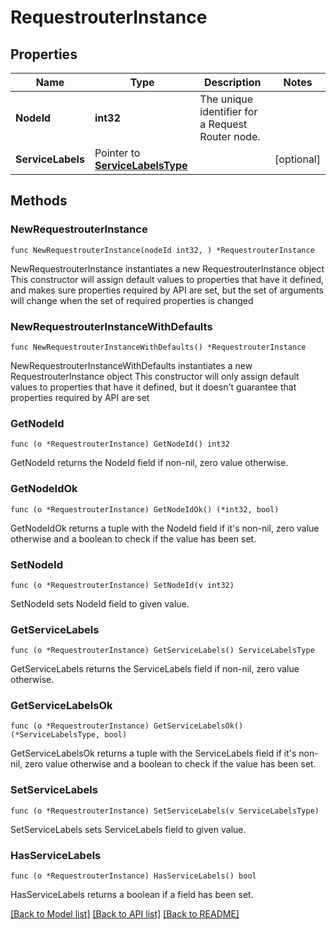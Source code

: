 # RequestrouterInstance

## Properties

Name | Type | Description | Notes
------------ | ------------- | ------------- | -------------
**NodeId** | **int32** | The unique identifier for a Request Router node. | 
**ServiceLabels** | Pointer to [**ServiceLabelsType**](ServiceLabelsType.md) |  | [optional] 

## Methods

### NewRequestrouterInstance

`func NewRequestrouterInstance(nodeId int32, ) *RequestrouterInstance`

NewRequestrouterInstance instantiates a new RequestrouterInstance object
This constructor will assign default values to properties that have it defined,
and makes sure properties required by API are set, but the set of arguments
will change when the set of required properties is changed

### NewRequestrouterInstanceWithDefaults

`func NewRequestrouterInstanceWithDefaults() *RequestrouterInstance`

NewRequestrouterInstanceWithDefaults instantiates a new RequestrouterInstance object
This constructor will only assign default values to properties that have it defined,
but it doesn't guarantee that properties required by API are set

### GetNodeId

`func (o *RequestrouterInstance) GetNodeId() int32`

GetNodeId returns the NodeId field if non-nil, zero value otherwise.

### GetNodeIdOk

`func (o *RequestrouterInstance) GetNodeIdOk() (*int32, bool)`

GetNodeIdOk returns a tuple with the NodeId field if it's non-nil, zero value otherwise
and a boolean to check if the value has been set.

### SetNodeId

`func (o *RequestrouterInstance) SetNodeId(v int32)`

SetNodeId sets NodeId field to given value.


### GetServiceLabels

`func (o *RequestrouterInstance) GetServiceLabels() ServiceLabelsType`

GetServiceLabels returns the ServiceLabels field if non-nil, zero value otherwise.

### GetServiceLabelsOk

`func (o *RequestrouterInstance) GetServiceLabelsOk() (*ServiceLabelsType, bool)`

GetServiceLabelsOk returns a tuple with the ServiceLabels field if it's non-nil, zero value otherwise
and a boolean to check if the value has been set.

### SetServiceLabels

`func (o *RequestrouterInstance) SetServiceLabels(v ServiceLabelsType)`

SetServiceLabels sets ServiceLabels field to given value.

### HasServiceLabels

`func (o *RequestrouterInstance) HasServiceLabels() bool`

HasServiceLabels returns a boolean if a field has been set.


[[Back to Model list]](../README.md#documentation-for-models) [[Back to API list]](../README.md#documentation-for-api-endpoints) [[Back to README]](../README.md)


